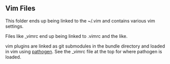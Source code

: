 ## Vim Files

This folder ends up being linked to the ~/.vim and contains various vim
settings.

Files like \_vimrc end up being linked to .vimrc and the like.

vim plugins are linked as git submodules in the bundle directory and loaded in
vim using [pathogen](https://github.com/tpope/vim-pathogen). See the \_vimrc
file at the top for where pathogen is loaded.
